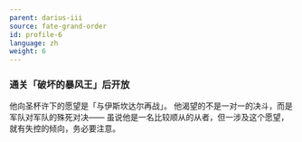 ```yaml
---
parent: darius-iii
source: fate-grand-order
id: profile-6
language: zh
weight: 6
---
```


### 通关「破坏的暴风王」后开放

他向圣杯许下的愿望是「与伊斯坎达尔再战」。
他渴望的不是一对一的决斗，而是军队对军队的殊死对决——
虽说他是一名比较顺从的从者，但一涉及这个愿望，就有失控的倾向，务必要注意。
